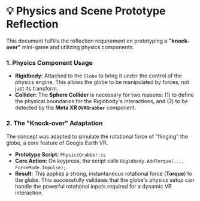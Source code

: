 # 💡 Physics and Scene Prototype Reflection

This document fulfills the reflection requirement on prototyping a **"knock-over"** mini-game and utilizing physics components.

### 1. Physics Component Usage
* **Rigidbody:** Attached to the `Globe` to bring it under the control of the physics engine. This allows the globe to be manipulated by forces, not just its transform.
* **Collider:** The **Sphere Collider** is necessary for two reasons: (1) to define the physical boundaries for the Rigidbody's interactions, and (2) to be detected by the **Meta XR `OVRGrabber`** component.

### 2. The "Knock-over" Adaptation
The concept was adapted to simulate the rotational force of "flinging" the globe, a core feature of Google Earth VR.

* **Prototype Script:** `PhysicsGrabber.cs`
* **Core Action:** On keypress, the script calls `Rigidbody.AddTorque(..., ForceMode.Impulse);`.
* **Result:** This applies a strong, instantaneous rotational force (**Torque**) to the globe. This successfully validates that the globe's physics setup can handle the powerful rotational inputs required for a dynamic VR interaction.
